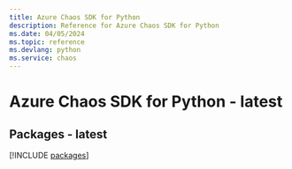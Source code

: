 ```yaml
---
title: Azure Chaos SDK for Python
description: Reference for Azure Chaos SDK for Python
ms.date: 04/05/2024
ms.topic: reference
ms.devlang: python
ms.service: chaos
---
```

# Azure Chaos SDK for Python - latest
## Packages - latest
[!INCLUDE [packages](chaos-index.md)]